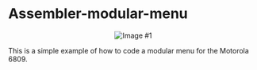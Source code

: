 # Assembler-modular-menu
<p align="center">
  <img src="https://i.imgur.com/UEXJwyD.png" alt="Image #1"/>
</p>
This is a simple example of how to code a modular menu for the Motorola 6809.

